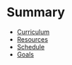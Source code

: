# Summary

- [Curriculum](./curriculum/index.md)
- [Resources](./resources/index.md)
- [Schedule](./schedule/index.md)
- [Goals](./goals/index.md)
